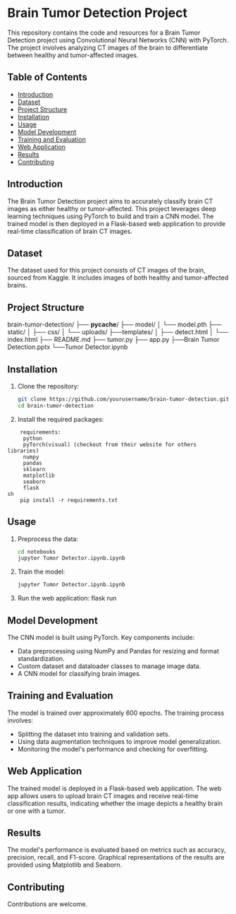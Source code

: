 # Brain Tumor Detection Project

This repository contains the code and resources for a Brain Tumor Detection project using Convolutional Neural Networks (CNN) with PyTorch. The project involves analyzing CT images of the brain to differentiate between healthy and tumor-affected images.

## Table of Contents

- [Introduction](#introduction)
- [Dataset](#dataset)
- [Project Structure](#project-structure)
- [Installation](#installation)
- [Usage](#usage)
- [Model Development](#model-development)
- [Training and Evaluation](#training-and-evaluation)
- [Web Application](#web-application)
- [Results](#results)
- [Contributing](#contributing)

## Introduction

The Brain Tumor Detection project aims to accurately classify brain CT images as either healthy or tumor-affected. This project leverages deep learning techniques using PyTorch to build and train a CNN model. The trained model is then deployed in a Flask-based web application to provide real-time classification of brain CT images.

## Dataset

The dataset used for this project consists of CT images of the brain, sourced from Kaggle. It includes images of both healthy and tumor-affected brains.

## Project Structure
brain-tumor-detection/
├── __pycache__/
├── model/ 
│ └── model.pth
├── static/
│ ├── css/
│ └── uploads/
├──templates/
│ ├── detect.html
│ └── index.html
├── README.md
├── tumor.py
├── app.py
├──Brain Tumor Detection.pptx
└──Tumor Detector.ipynb


## Installation

1. Clone the repository:
    ```sh
    git clone https://github.com/yourusername/brain-tumor-detection.git
    cd brain-tumor-detection
    ```

2. Install the required packages:
```
    requirements: 
     python
     pyTorch(visual) (checkout from their website for others libraries)
     numpy
     pandas
     sklearn
     matplotlib
     seaborn
     flask
sh
    pip install -r requirements.txt
```

## Usage

1. Preprocess the data:
    ```sh
    cd notebooks
    jupyter Tumor Detector.ipynb.ipynb
    ```

2. Train the model:
    ```sh
    jupyter Tumor Detector.ipynb.ipynb
    ```

3. Run the web application:
    flask run 

## Model Development

The CNN model is built using PyTorch. Key components include:
- Data preprocessing using NumPy and Pandas for resizing and format standardization.
- Custom dataset and dataloader classes to manage image data.
- A CNN model for classifying brain images.

## Training and Evaluation

The model is trained over approximately 600 epochs. The training process involves:
- Splitting the dataset into training and validation sets.
- Using data augmentation techniques to improve model generalization.
- Monitoring the model's performance and checking for overfitting.

## Web Application

The trained model is deployed in a Flask-based web application. The web app allows users to upload brain CT images and receive real-time classification results, indicating whether the image depicts a healthy brain or one with a tumor.

## Results

The model's performance is evaluated based on metrics such as accuracy, precision, recall, and F1-score. Graphical representations of the results are provided using Matplotlib and Seaborn.

## Contributing
Contributions are welcome.


